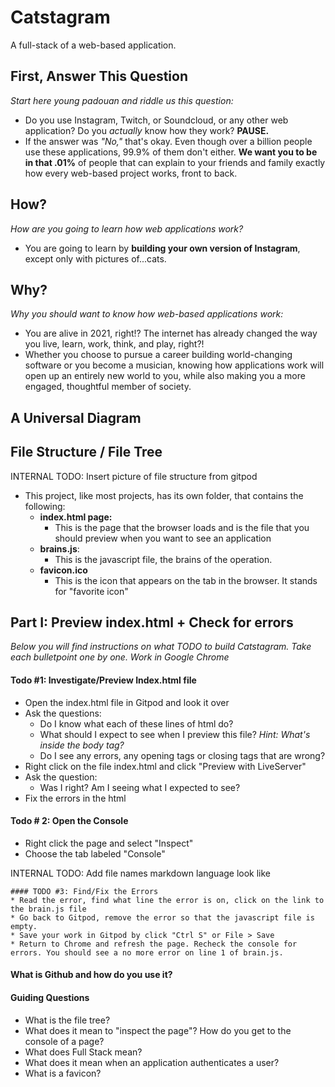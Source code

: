 # Catstagram
A full-stack of a web-based application.

## First, Answer This Question
*Start here young padouan and riddle us this question:*
* Do you use Instagram, Twitch, or Soundcloud, or any other web application? Do you *actually* know how they work? **PAUSE.**
* If the answer was *"No,"* that's okay. Even though over a billion people use these applications, 99.9%
of them don't either. **We want you to be in that .01%** of 
people that can explain to your friends and family exactly how every web-based project works, front to back. 

## How?
*How are you going to learn how web applications work?*
* You are going to learn by **building your own version of Instagram**, except only with
pictures of...cats.

## Why?
*Why you should want to know how web-based applications work:*
* You are alive in 2021, right!? The internet has already changed the way you live, learn, work, think, and play, right?! 
* Whether you choose to pursue a career building world-changing software or you become a musician, knowing how applications
work will open up an entirely new world to you, while also making you a more engaged, thoughtful member of society. 


## A Universal Diagram

## File Structure / File Tree
INTERNAL TODO: Insert picture of file structure from gitpod
* This project, like most projects, has its own folder, that contains the following:
    * **index.html page:**
        * This is the page that the browser loads and is the file that you should preview when you want to see an application
    * **brains.js**:
        * This is the javascript file, the brains of the operation.
    * **favicon.ico**
        * This is the icon that appears on the tab in the browser. It stands for "favorite icon"
        
 
## Part I: Preview index.html + Check for errors
*Below you will find instructions on what TODO to build Catstagram. Take each bulletpoint one by one. Work in Google Chrome*


#### Todo #1: Investigate/Preview Index.html file
* Open the index.html file in Gitpod and look it over
* Ask the questions:
    * Do I know what each of these lines of html do?
    * What should I expect to see when I preview this file? *Hint: What's inside the body tag?*
    * Do I see any errors, any opening tags or closing tags that are wrong?
* Right click on the file index.html and click "Preview with LiveServer"
* Ask the question: 
    * Was I right? Am I seeing what I expected to see?
* Fix the errors in the html

#### Todo # 2: Open the Console
* Right click the page and select "Inspect"
* Choose the tab labeled "Console"

INTERNAL TODO: Add file names markdown language look like

    #### TODO #3: Find/Fix the Errors
    * Read the error, find what line the error is on, click on the link to the brain.js file
    * Go back to Gitpod, remove the error so that the javascript file is empty.
    * Save your work in Gitpod by click "Ctrl S" or File > Save
    * Return to Chrome and refresh the page. Recheck the console for errors. You should see a no more error on line 1 of brain.js.


#### What is Github and how do you use it?

#### Guiding Questions
* What is the file tree?
* What does it mean to "inspect the page"? How do you get to the console of a page?
* What does Full Stack mean?
* What does it mean when an application authenticates a user?
* What is a favicon?
